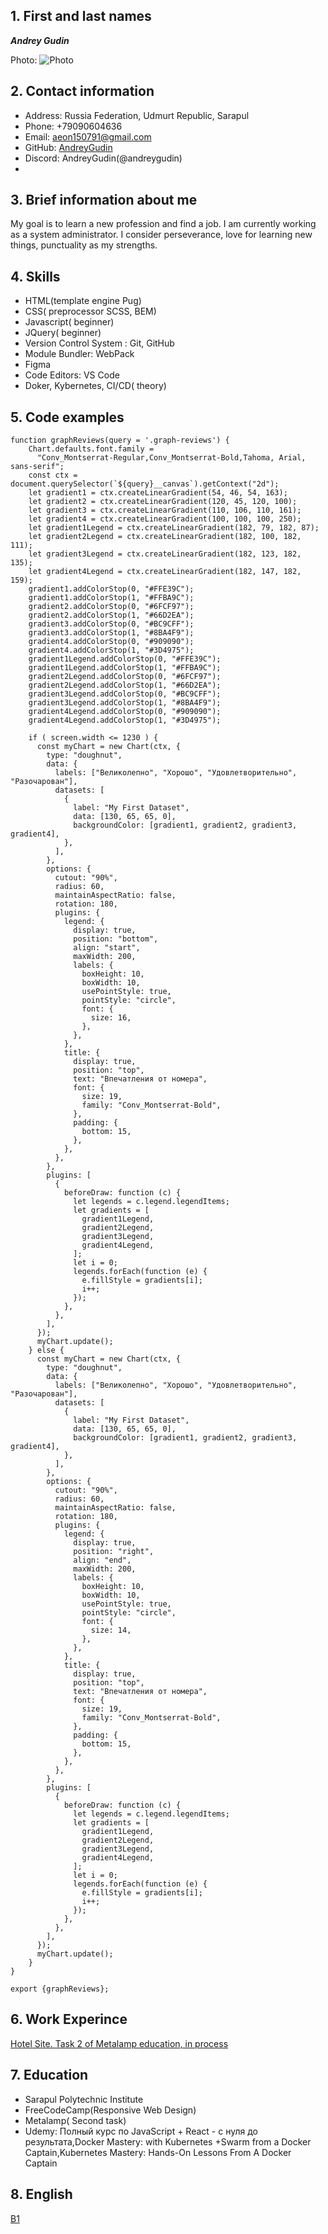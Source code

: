 ## 1. First and last names 

***Andrey Gudin***

  Photo:
  ![Photo](https://lh3.googleusercontent.com/SaINbrs2weTpcwU1zrEERbND9cur2CuO2YU20JMe1-8jnBVecxxNCGeMn0H4WVOKGXQfntrjNDwk-dlpCjFguz0vyzTfuWG2RZZt0s7k6Cmf9dfUbJ5OgQFhezva2SaKvD0WehsCnw9RUV7fi7Rd1UI18NZHH-6AI4seWBxncKkyCf1SjhLyuHwoF3DVu5oh4kTMMeWMUlCcjnBgYCUXTFcaURid10yytSbQnkG1wCDbE0m8Ns0P4K4e6dAzsbKbS9OYeHjizl1DN63t3LRxKMAO4Hzo4iQQiyaA4HgJlCzWJGimfvnIdMErsLq6AAJ-L5SgCDDjH3Shrw-gz1lK2IVbizgOy4ystmOYgmOK7PhNzvbgazAIb1xGk9TDIdpPQjvhwHi0V-L1MuzrSO47ZpmFXaLRs2HbzqbbhuCXFBL4hIUDj_XfwaNfKfn_iI2YwwGIFTy3trpg1s6FOKw58j0uMRemZXGyOkMlKTUtayOtXaijGuk4I1R1d5M5AExj1eERqHN9KhibHJSpZ-M9nd58ouwMjLmeY0z5TkoVCcYlOwk0wX1eHXu2yWi02BOl8LZ0h9tYo9kY-Iql5uyO_S5WsUFUlomb780bElgK9iB9jdQizZzKwrCuCh45DD_-trPb2E7D1GuYAgtoCRd5zpW_fw7PRkcFoz32lzZTE_DEKyujMPF3fqjNrEJ6f86FdTwfbaAH32xJQDS0__kWuDO2=w793-h1057-no?authuser=0)


## 2. Contact information
   - Address: Russia Federation, Udmurt Republic, Sarapul
   - Phone: +79090604636
   - Email: aeon150791@gmail.com
   - GitHub: [AndreyGudin](https://github.com/AndreyGudin)
   - Discord: AndreyGudin(@andreygudin)
   - 

## 3. Brief information about me
My goal is to learn a new profession and find a job. I am currently working as a system administrator. I consider perseverance, love for learning new things, punctuality as my strengths.


## 4. Skills
   - HTML(template engine Pug)
   - CSS( preprocessor SCSS, BEM)
   - Javascript( beginner)
   - JQuery( beginner)
   - Version Control System : Git, GitHub
   - Module Bundler: WebPack
   - Figma
   - Code Editors: VS Code
   - Doker, Kybernetes, CI/CD( theory)


## 5. Code examples

```
function graphReviews(query = '.graph-reviews') {
    Chart.defaults.font.family =
      "Conv_Montserrat-Regular,Conv_Montserrat-Bold,Tahoma, Arial, sans-serif";
    const ctx = document.querySelector(`${query}__canvas`).getContext("2d");
    let gradient1 = ctx.createLinearGradient(54, 46, 54, 163);
    let gradient2 = ctx.createLinearGradient(120, 45, 120, 100);
    let gradient3 = ctx.createLinearGradient(110, 106, 110, 161);
    let gradient4 = ctx.createLinearGradient(100, 100, 100, 250);
    let gradient1Legend = ctx.createLinearGradient(182, 79, 182, 87);
    let gradient2Legend = ctx.createLinearGradient(182, 100, 182, 111);
    let gradient3Legend = ctx.createLinearGradient(182, 123, 182, 135);
    let gradient4Legend = ctx.createLinearGradient(182, 147, 182, 159);
    gradient1.addColorStop(0, "#FFE39C");
    gradient1.addColorStop(1, "#FFBA9C");
    gradient2.addColorStop(0, "#6FCF97");
    gradient2.addColorStop(1, "#66D2EA");
    gradient3.addColorStop(0, "#BC9CFF");
    gradient3.addColorStop(1, "#8BA4F9");
    gradient4.addColorStop(0, "#909090");
    gradient4.addColorStop(1, "#3D4975");
    gradient1Legend.addColorStop(0, "#FFE39C");
    gradient1Legend.addColorStop(1, "#FFBA9C");
    gradient2Legend.addColorStop(0, "#6FCF97");
    gradient2Legend.addColorStop(1, "#66D2EA");
    gradient3Legend.addColorStop(0, "#BC9CFF");
    gradient3Legend.addColorStop(1, "#8BA4F9");
    gradient4Legend.addColorStop(0, "#909090");
    gradient4Legend.addColorStop(1, "#3D4975");
    
    if ( screen.width <= 1230 ) {
      const myChart = new Chart(ctx, {
        type: "doughnut",
        data: {
          labels: ["Великолепно", "Хорошо", "Удовлетворительно", "Разочарован"],
          datasets: [
            {
              label: "My First Dataset",
              data: [130, 65, 65, 0],
              backgroundColor: [gradient1, gradient2, gradient3, gradient4],
            },
          ],
        },
        options: {
          cutout: "90%",
          radius: 60,
          maintainAspectRatio: false,
          rotation: 180,
          plugins: {
            legend: {
              display: true,
              position: "bottom",
              align: "start",
              maxWidth: 200,
              labels: {
                boxHeight: 10,
                boxWidth: 10,
                usePointStyle: true,
                pointStyle: "circle",
                font: {
                  size: 16,
                },
              },
            },
            title: {
              display: true,
              position: "top",
              text: "Впечатления от номера",
              font: {
                size: 19,
                family: "Conv_Montserrat-Bold",
              },
              padding: {
                bottom: 15,
              },
            },
          },
        },
        plugins: [
          {
            beforeDraw: function (c) {
              let legends = c.legend.legendItems;
              let gradients = [
                gradient1Legend,
                gradient2Legend,
                gradient3Legend,
                gradient4Legend,
              ];
              let i = 0;
              legends.forEach(function (e) {
                e.fillStyle = gradients[i];
                i++;
              });
            },
          },
        ],
      });
      myChart.update();
    } else {
      const myChart = new Chart(ctx, {
        type: "doughnut",
        data: {
          labels: ["Великолепно", "Хорошо", "Удовлетворительно", "Разочарован"],
          datasets: [
            {
              label: "My First Dataset",
              data: [130, 65, 65, 0],
              backgroundColor: [gradient1, gradient2, gradient3, gradient4],
            },
          ],
        },
        options: {
          cutout: "90%",
          radius: 60,
          maintainAspectRatio: false,
          rotation: 180,
          plugins: {
            legend: {
              display: true,
              position: "right",
              align: "end",
              maxWidth: 200,
              labels: {
                boxHeight: 10,
                boxWidth: 10,
                usePointStyle: true,
                pointStyle: "circle",
                font: {
                  size: 14,
                },
              },
            },
            title: {
              display: true,
              position: "top",
              text: "Впечатления от номера",
              font: {
                size: 19,
                family: "Conv_Montserrat-Bold",
              },
              padding: {
                bottom: 15,
              },
            },
          },
        },
        plugins: [
          {
            beforeDraw: function (c) {
              let legends = c.legend.legendItems;
              let gradients = [
                gradient1Legend,
                gradient2Legend,
                gradient3Legend,
                gradient4Legend,
              ];
              let i = 0;
              legends.forEach(function (e) {
                e.fillStyle = gradients[i];
                i++;
              });
            },
          },
        ],
      });
      myChart.update();
    }
}

export {graphReviews};
```


## 6. Work Experince

  [Hotel Site. Task 2 of Metalamp education, in process](https://github.com/AndreyGudin/project-metalamp2)


## 7. Education
  - Sarapul Polytechnic Institute
  - FreeCodeCamp(Responsive Web Design)
  - Metalamp( Second task)
  - Udemy: Полный курс по JavaScript + React - с нуля до результата,Docker Mastery: with Kubernetes +Swarm from a Docker Captain,Kubernetes Mastery: Hands-On Lessons From A Docker Captain


## 8. English
  [B1](https://examinator.epam.com/Main/PersonalAssignments/323312)
  
